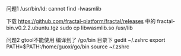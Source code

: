 问题1   /usr/bin/ld: cannot find -lwasmlib

下载 https://github.com/fractal-platform/fractal/releases  中的    fractal-bin.v0.2.2.ubuntu.tgz
sudo cp libwasmlib.so /usr/lib 

问题2   gtool不能使用
编译到了  /go/bin 目录下
gedit ~/.zshrc
export PATH=$PATH:/home/guoxi/go/bin
source ~/.zshrc
